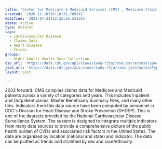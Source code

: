```yaml
---
title: 'Center for Medicare & Medicaid Services (CMS) , Medicare Claims data'
created: '2020-11-10T16:18:31.789842'
modified: '2021-04-21T22:22:56.531355'
state: active
type: dataset
tags:
  - Cardiovascular Disease
  - Claims Data
  - Heart Disease
  - Stroke
groups:
  - Older Adults Health Data Collection
csv_url: 'https://data.cdc.gov/api/views/iw6q-r3ja/rows.csv?accessType=DOWNLOAD'
json_url: 'https://data.cdc.gov/api/views/iw6q-r3ja/rows.json?accessType=DOWNLOAD'
layout: post

---
```

2003 forward.  CMS compiles claims data for Medicare and Medicaid patients across a variety of categories and years. This includes Inpatient and Outpatient claims, Master Beneficiary Summary Files, and many other files. Indicators from this data source have been computed by personnel in CDC's Division for Heart Disease and Stroke Prevention (DHDSP).  This is one of the datasets provided by the National Cardiovascular Disease Surveillance System. The system is designed to integrate multiple indicators from many data sources to provide a comprehensive picture of the public health burden of CVDs and associated risk factors in the United States. The data are organized by location (national and state) and indicator. The data can be plotted as trends and stratified by sex and race/ethnicity.

